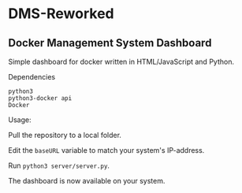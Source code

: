 # DMS-Reworked
## Docker Management System Dashboard
Simple dashboard for docker written in HTML/JavaScript and Python.

Dependencies
```
python3
python3-docker api
Docker
```
Usage:

Pull the repository to a local folder.

Edit the `baseURL` variable to match your system's IP-address.

Run `python3 server/server.py`.

The dashboard is now available on your system.
